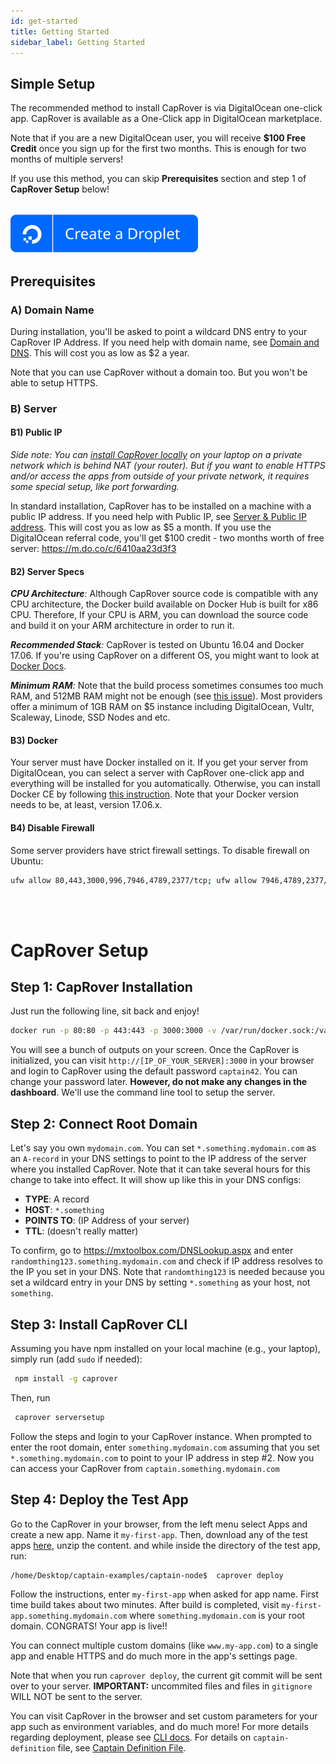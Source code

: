 ```yaml
---
id: get-started
title: Getting Started
sidebar_label: Getting Started
---
```


## Simple Setup

The recommended method to install CapRover is via DigitalOcean one-click app. CapRover is available as a One-Click app in DigitalOcean marketplace.

Note that if you are a new DigitalOcean user, you will receive **\$100 Free Credit** once you sign up for the first two months. This is enough for two months of multiple servers!

If you use this method, you can skip **Prerequisites** section and step 1 of **CapRover Setup** below!

<br/>

<a href="https://marketplace.digitalocean.com/apps/caprover?action=deploy&refcode=6410aa23d3f3" target="_blank" rel="noreferrer noopener">
<img src="/img/do-btn-blue.svg" alt="CreateDroplet" style="width:300px;"/>
</a>

<br/>

## Prerequisites

### A) Domain Name

During installation, you'll be asked to point a wildcard DNS entry to your CapRover IP Address. If you need help with domain name, see <a href="#setup-domain-and-dns">Domain and DNS</a>. This will cost you as low as \$2 a year.

Note that you can use CapRover without a domain too. But you won't be able to setup HTTPS.

### B) Server

#### B1) Public IP

_Side note: You can [install CapRover locally](run-locally.md) on your laptop on a private network which is behind NAT (your router). But if you want to enable HTTPS and/or access the apps from outside of your private network, it requires some special setup, like port forwarding._

In standard installation, CapRover has to be installed on a machine with a public IP address. If you need help with Public IP, see [Server & Public IP address](server-purchase.md). This will cost you as low as $5 a month. If you use the DigitalOcean referral code, you'll get $100 credit - two months worth of free server: https://m.do.co/c/6410aa23d3f3

#### B2) Server Specs

_**CPU Architecture**:_ Although CapRover source code is compatible with any CPU architecture, the Docker build available on Docker Hub is built for x86 CPU. Therefore, If your CPU is ARM, you can download the source code and build it on your ARM architecture in order to run it.

_**Recommended Stack**:_ CapRover is tested on Ubuntu 16.04 and Docker 17.06. If you're using CapRover on a different OS, you might want to look at [Docker Docs](https://docs.docker.com/engine/userguide/storagedriver/selectadriver/#supported-storage-drivers-per-linux-distribution).

_**Minimum RAM**:_ Note that the build process sometimes consumes too much RAM, and 512MB RAM might not be enough (see [this issue](https://github.com/caprover/caprover/issues/28)). Most providers offer a minimum of 1GB RAM on \$5 instance including DigitalOcean, Vultr, Scaleway, Linode, SSD Nodes and etc.

#### B3) Docker

Your server must have Docker installed on it. If you get your server from DigitalOcean, you can select a server with CapRover one-click app and everything will be installed for you automatically. Otherwise, you can install Docker CE by following [this instruction](https://docs.docker.com/engine/installation). Note that your Docker version needs to be, at least, version 17.06.x.

#### B4) Disable Firewall

Some server providers have strict firewall settings. To disable firewall on Ubuntu:

```bash
ufw allow 80,443,3000,996,7946,4789,2377/tcp; ufw allow 7946,4789,2377/udp;
```

<br/>
<br/>

# CapRover Setup

## Step 1: CapRover Installation

Just run the following line, sit back and enjoy!

```bash
docker run -p 80:80 -p 443:443 -p 3000:3000 -v /var/run/docker.sock:/var/run/docker.sock -v /captain:/captain caprover/caprover
```

You will see a bunch of outputs on your screen. Once the CapRover is initialized, you can visit `http://[IP_OF_YOUR_SERVER]:3000` in your browser and login to CapRover using the default password `captain42`. You can change your password later. **However, do not make any changes in the dashboard**. We'll use the command line tool to setup the server.

## Step 2: Connect Root Domain

Let's say you own `mydomain.com`. You can set `*.something.mydomain.com` as an `A-record` in your DNS settings to point to the IP address of the server where you installed CapRover. Note that it can take several hours for this change to take into effect. It will show up like this in your DNS configs:

- **TYPE**: A record
- **HOST**: `*.something`
- **POINTS TO**: (IP Address of your server)
- **TTL**: (doesn't really matter)

To confirm, go to https://mxtoolbox.com/DNSLookup.aspx and enter `randomthing123.something.mydomain.com` and check if IP address resolves to the IP you set in your DNS. Note that `randomthing123` is needed because you set a wildcard entry in your DNS by setting `*.something` as your host, not `something`.

## Step 3: Install CapRover CLI

Assuming you have npm installed on your local machine (e.g., your laptop), simply run (add `sudo` if needed):

```bash
 npm install -g caprover
```

Then, run

```bash
 caprover serversetup
```

Follow the steps and login to your CapRover instance. When prompted to enter the root domain, enter `something.mydomain.com` assuming that you set `*.something.mydomain.com` to point to your IP address in step #2. Now you can access your CapRover from `captain.something.mydomain.com`

## Step 4: Deploy the Test App

Go to the CapRover in your browser, from the left menu select Apps and create a new app. Name it `my-first-app`. Then, download any of the test apps <a href="https://github.com/caprover/caprover/tree/master/captain-sample-apps">here</a>, unzip the content. and while inside the directory of the test app, run:

```bash
/home/Desktop/captain-examples/captain-node$  caprover deploy
```

Follow the instructions, enter `my-first-app` when asked for app name. First time build takes about two minutes. After build is completed, visit `my-first-app.something.mydomain.com` where `something.mydomain.com` is your root domain.
CONGRATS! Your app is live!!

You can connect multiple custom domains (like `www.my-app.com`) to a single app and enable HTTPS and do much more in the app's settings page.

Note that when you run `caprover deploy`, the current git commit will be sent over to your server. **IMPORTANT:** uncommited files and files in `gitignore` WILL NOT be sent to the server.

You can visit CapRover in the browser and set custom parameters for your app such as environment variables, and do much more! For more details regarding deployment, please see [CLI docs](cli-commands.md). For details on `captain-definition` file, see [Captain Definition File](captain-definition-file.md).
